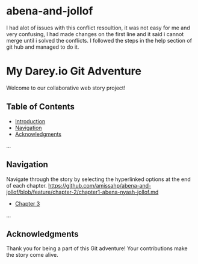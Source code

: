 # abena-and-jollof
 I had alot of issues with this conflict resoultion, it was not easy for me and very confusing, I had made
changes on the first line and it said i cannot merge until i solved the conflicts. I followed the steps in the help section of git hub and managed to do it.

# My Darey.io Git Adventure

Welcome to our collaborative web story project!

## Table of Contents

- [Introduction](#introduction)
- [Navigation](#navigation)
- [Acknowledgments](#acknowledgments)

...

## Navigation

Navigate through the story by selecting the hyperlinked options at the end of each chapter.
https://github.com/amissahp/abena-and-jollof/blob/feature/chapter-2/chapter1-abena-nyash-jollof.md

- [Chapter 3](./chapter-3.md)

...

## Acknowledgments

Thank you for being a part of this Git adventure! Your contributions make the story come alive.

